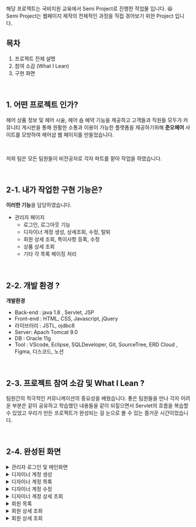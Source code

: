 해당 프로젝트는 국비지원 교육에서 Semi Project로 진행한 작업물 입니다. 😃  <br />
Semi Project는 웹페이지 제작의 전체적인 과정을 직접 겪어보기 위한 Project 입니다. 

## 목차
1. 프로젝트 전체 설명
2. 참여 소감 (What I Lean)
3. 구현 화면

&nbsp;

## 1. 어떤 프로젝트 인가? 
헤어 상품 정보 및 헤어 시술, 헤어 숍 예약 기능을 제공하고 고객들과 직원들 모두가 커뮤니티 게시판을 통해 원활한 소통과 이용이 가능한 플랫폼을 제공하기위해
**준오헤어** 사이트를 모방하여 헤어샵 웹 페이지를 만들었습니다.

&nbsp;

저희 팀은 모든 팀원들이 비전공자로
각자 파트를 맡아 작업을 하였습니다.

&nbsp;

## 2-1. 내가 작업한 구현 기능은?
**이러한 기능**을 담당하였습니다.
- 관리자 페이지
  - 로그인, 로그아웃 기능
  - 디자이너 계정 생성, 상세조회, 수정, 탈퇴
  - 회원 상세 조회, 특이사항 등록, 수정
  - 상품 상세 조회
  - 기타 각 목록 페이징 처리

&nbsp;

## 2-2. 개발 환경 ?
**개발환경**
- Back-end : java 1.8 , Servlet, JSP
- Front-end : HTML, CSS, Javascript, jQuery
- 라이브러리 : JSTL, ojdbc8
- Server: Apach Tomcat 9.0
- DB : Oracle 11g
- Tool : VScode, Eclipse, SQLDeveloper, Git, SourceTree, ERD Cloud , Figma, 디스코드, 노션



&nbsp;


## 2-3. 프로젝트 참여 소감 및 What I Lean ?
팀원간의 적극적인 커뮤니케이션의 중요성을 배웠습니다.
   좋은 팀원들을 만나 각자 어려운 부분은 같이 공유하고 학습했던 내용들을 같이 되짚으면서 Servlet의 흐름을 복습할 수 있었고 우리가 만든 프로젝트가 완성되는 걸 눈으로 볼 수 있는 즐거운 시간이었습니다.



&nbsp;



## 2-4. 완성된 화면
<details>
  <summary>관리자 로그인 및 메인화면</summary>
  <br />
  <div markdown="1">
    <image src="https://github.com/JEONIIING/cotyledonroom/blob/main/workspace/SemiPrjScreen/adminLogin.png" />
  </div>
  <div markdown="1">
    <image src="https://github.com/JEONIIING/cotyledonroom/blob/main/workspace/SemiPrjScreen/adminMain.png" />
  </div>
</details>
<details>
  <summary>디자이너 계정 생성</summary>
  <br />
  <div markdown="1">
    <image src="https://github.com/JEONIIING/cotyledonroom/blob/main/workspace/SemiPrjScreen/designerCreate.png" />
  </div>
</details>
<details>
  <summary>디자이너 계정 목록</summary>
  <br />
  <div markdown="1">
    <image src="https://github.com/JEONIIING/cotyledonroom/blob/main/workspace/SemiPrjScreen/designerList.png" />
  </div>
</details>
<details>
  <summary>디자이너 계정 수정</summary>
  <br />
  <div markdown="1">
    <image src="https://github.com/JEONIIING/cotyledonroom/blob/main/workspace/SemiPrjScreen/designerModify.png" />
  </div>
</details>
<details>
  <summary>디자이너 계정 상세 조회</summary>
  <br />
  <div markdown="1">
    <image src="https://github.com/JEONIIING/cotyledonroom/blob/main/workspace/SemiPrjScreen/designerSelect.png" />
  </div>
</details>
<details>
  <summary>회원 목록</summary>
  <br />
  <div markdown="1">
    <image src="https://github.com/JEONIIING/cotyledonroom/blob/main/workspace/SemiPrjScreen/MemberList.png" />
  </div>
</details>
<details>
  <summary>회원 상세 조회</summary>
  <br />
  <div markdown="1">
    <image src="https://github.com/JEONIIING/cotyledonroom/blob/main/workspace/SemiPrjScreen/MemberInfo.png" />
  </div>
</details>
<details>
  <summary>회원 상세 조회</summary>
  <br />
  <div markdown="1">
    <image src="https://github.com/JEONIIING/cotyledonroom/blob/main/workspace/SemiPrjScreen/MemberModify.png" />
  </div>
</details>
